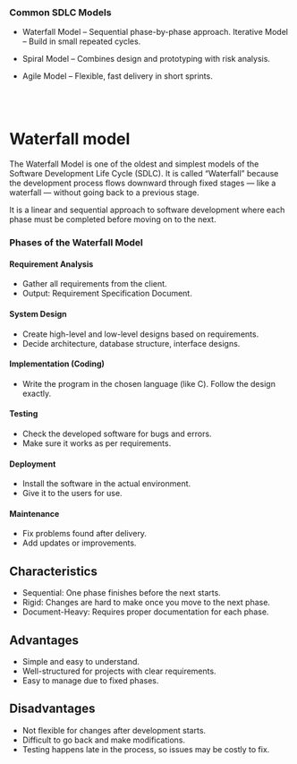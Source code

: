 ### Common SDLC Models

* Waterfall Model – Sequential phase-by-phase approach.
Iterative Model – Build in small repeated cycles.

* Spiral Model – Combines design and prototyping with risk analysis.

* Agile Model – Flexible, fast delivery in short sprints.


<br><br>

# Waterfall model 

The Waterfall Model is one of the oldest and simplest models of the Software Development Life Cycle (SDLC).
It is called “Waterfall” because the development process flows downward through fixed stages — like a waterfall — without going back to a previous stage.

It is a linear and sequential approach to software development where each phase must be completed before moving on to the next.


### Phases of the Waterfall Model

#### Requirement Analysis

  * Gather all requirements from the client.
  * Output: Requirement Specification Document.

 #### System Design

  * Create high-level and low-level designs based on requirements. 
  * Decide architecture, database structure, interface designs.

#### Implementation (Coding)

* Write the program in the chosen language (like C).
Follow the design exactly.

#### Testing

* Check the developed software for bugs and errors.
* Make sure it works as per requirements.

#### Deployment

* Install the software in the actual environment.
* Give it to the users for use.

#### Maintenance

* Fix problems found after delivery.
* Add updates or improvements.


## Characteristics
* Sequential: One phase finishes before the next starts.
* Rigid: Changes are hard to make once you move to the next phase.
* Document-Heavy: Requires proper documentation for each phase.


## Advantages

* Simple and easy to understand.
* Well-structured for projects with clear requirements.
* Easy to manage due to fixed phases.


## Disadvantages

* Not flexible for changes after development starts.
* Difficult to go back and make modifications.
* Testing happens late in the process, so issues may be costly to fix.